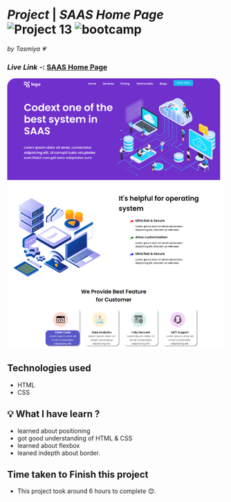 # _Project_ | _SAAS Home Page_ ![Project 13](https://img.shields.io/badge/Project%20-13-green) ![bootcamp](https://img.shields.io/badge/JS-Bootcamp-yellow)

_by Tasmiya 💗_

### _Live Link_ -: [SAAS Home Page]()

![SAAS Home Page](13.png)

## Technologies used

- HTML
- CSS

## 💡 What I have learn ?

- learned about positioning
- got good understanding of HTML & CSS
- learned about flexbox
- leaned indepth about border.

## Time taken to Finish this project

- This project took around 6 hours to complete 😊.
